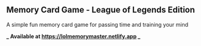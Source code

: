 ## Memory Card Game - League of Legends Edition

A simple fun memory card game for passing time and training your mind

**_ Available at https://lolmemorymaster.netlify.app _**
